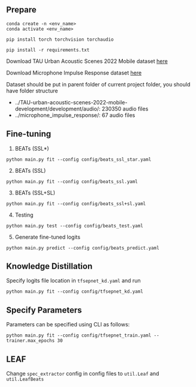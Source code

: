 ## Prepare

```
conda create -n <env_name>
conda activate <env_name>

pip install torch torchvision torchaudio

pip install -r requirements.txt
```

Download TAU Urban Acoustic Scenes 2022 Mobile dataset [here](https://zenodo.org/records/6337421)

Download Microphone Impulse Response dataset [here](https://micirp.blogspot.com/?m=1)

Dataset should be put in parent folder of current project folder, you should have folder structure

- ../TAU-urban-acoustic-scenes-2022-mobile-development/development/audio/: 230350 audio files
- ../microphone_impulse_response/: 67 audio files

## Fine-tuning

1. BEATs (SSL\*)

```
python main.py fit --config config/beats_ssl_star.yaml
```

2. BEATs (SSL)

```
python main.py fit --config config/beats_ssl.yaml
```

3. BEATs (SSL+SL)

```
python main.py fit --config config/beats_ssl+sl.yaml
```

4. Testing

```
python main.py test --config config/beats_test.yaml
```

5. Generate fine-tuned logits

```
python main.py predict --config config/beats_predict.yaml
```

## Knowledge Distillation

Specify logits file location in `tfsepnet_kd.yaml` and run

```
python main.py fit --config config/tfsepnet_kd.yaml
```

## Specify Parameters

Parameters can be specified using CLI as follows:

```
python main.py fit --config config/tfsepnet_train.yaml --trainer.max_epochs 30
```

## LEAF

Change `spec_extractor` config in config files to `util.Leaf` and `util.LeafBeats`
